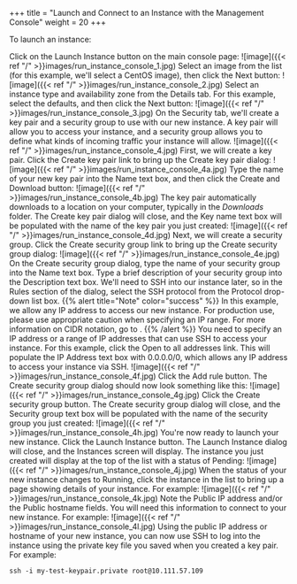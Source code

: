 +++
title = "Launch and Connect to an Instance with the Management Console"
weight = 20
+++

To launch an instance: 

Click on the Launch Instance button on the main console page: 
![image]({{< ref "/" >}}images/run_instance_console_1.jpg)
Select an image from the list (for this example, we'll select a CentOS image), then click the Next button: 
![image]({{< ref "/" >}}images/run_instance_console_2.jpg)
Select an instance type and availability zone from the Details tab. For this example, select the defaults, and then click the Next button: 
![image]({{< ref "/" >}}images/run_instance_console_3.jpg)
On the Security tab, we'll create a key pair and a security group to use with our new instance. A key pair will allow you to access your instance, and a security group allows you to define what kinds of incoming traffic your instance will allow. 
![image]({{< ref "/" >}}images/run_instance_console_4.jpg)
First, we will create a key pair. Click the Create key pair link to bring up the Create key pair dialog: 
![image]({{< ref "/" >}}images/run_instance_console_4a.jpg)
Type the name of your new key pair into the Name text box, and then click the Create and Download button: 
![image]({{< ref "/" >}}images/run_instance_console_4b.jpg)
The key pair automatically downloads to a location on your computer, typically in the *Downloads* folder. The Create key pair dialog will close, and the Key name text box will be populated with the name of the key pair you just created: 
![image]({{< ref "/" >}}images/run_instance_console_4d.jpg)
Next, we will create a security group. Click the Create security group link to bring up the Create security group dialog: 
![image]({{< ref "/" >}}images/run_instance_console_4e.jpg)
On the Create security group dialog, type the name of your security group into the Name text box. Type a brief description of your security group into the Description text box. We'll need to SSH into our instance later, so in the Rules section of the dialog, select the SSH protocol from the Protocol drop-down list box. 
{{% alert title="Note" color="success" %}}
In this example, we allow any IP address to access our new instance. For production use, please use appropriate caution when specifying an IP range. For more information on CIDR notation, go to . 
{{% /alert %}}
You need to specify an IP address or a range of IP addresses that can use SSH to access your instance. For this example, click the Open to all addresses link. This will populate the IP Address text box with 0.0.0.0/0, which allows any IP address to access your instance via SSH. 
![image]({{< ref "/" >}}images/run_instance_console_4f.jpg)
Click the Add rule button. The Create security group dialog should now look something like this: 
![image]({{< ref "/" >}}images/run_instance_console_4g.jpg)
Click the Create security group button. The Create security group dialog will close, and the Security group text box will be populated with the name of the security group you just created: 
![image]({{< ref "/" >}}images/run_instance_console_4h.jpg)
You're now ready to launch your new instance. Click the Launch Instance button. The Launch Instance dialog will close, and the Instances screen will display. The instance you just created will display at the top of the list with a status of Pending: 
![image]({{< ref "/" >}}images/run_instance_console_4j.jpg)
When the status of your new instance changes to Running, click the instance in the list to bring up a page showing details of your instance. For example: 
![image]({{< ref "/" >}}images/run_instance_console_4k.jpg)
Note the Public IP address and/or the Public hostname fields. You will need this information to connect to your new instance. For example: 
![image]({{< ref "/" >}}images/run_instance_console_4l.jpg)
Using the public IP address or hostname of your new instance, you can now use SSH to log into the instance using the private key file you saved when you created a key pair. For example: 

    ssh -i my-test-keypair.private root@10.111.57.109 

